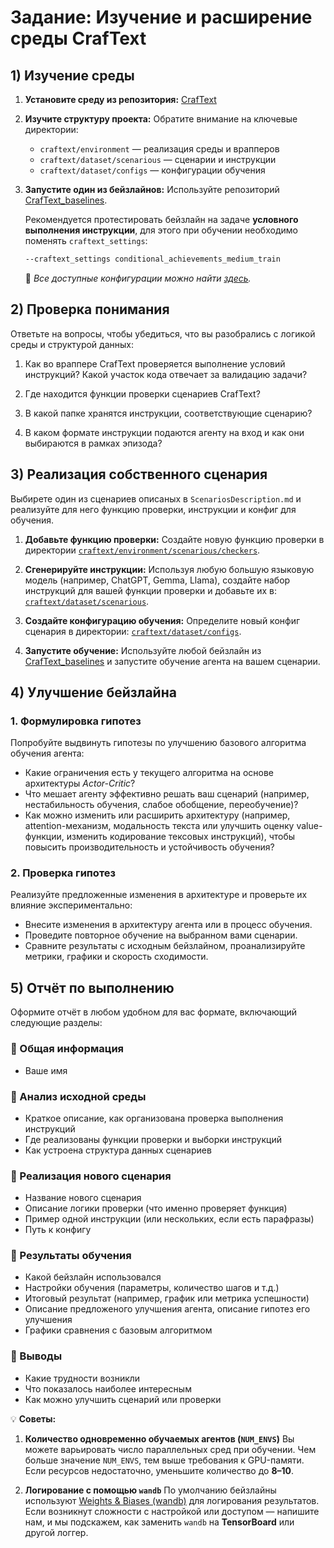 
#  Задание: Изучение и расширение среды **CrafText**

## 1) Изучение среды

1. **Установите среду из репозитория:**
   [CrafText](https://github.com/AIRI-Institute/CrafText)

2. **Изучите структуру проекта:**
   Обратите внимание на ключевые директории:

   * `craftext/environment` — реализация среды и врапперов
   * `craftext/dataset/scenarious` — сценарии и инструкции
   * `craftext/dataset/configs` — конфигурации обучения

3. **Запустите один из бейзлайнов:**
   Используйте репозиторий [CrafText_baselines](https://github.com/AIRI-Institute/CrafText_baselines).

   Рекомендуется протестировать бейзлайн на задаче **условного выполнения инструкции**, для этого при обучении необходимо поменять `craftext_settings`: 

   ```bash
   --craftext_settings conditional_achievements_medium_train
   ```

   📘 *Все доступные конфигурации можно найти [здесь](https://github.com/AIRI-Institute/CrafText/tree/main/craftext/dataset/configs).*



## 2) Проверка понимания

Ответьте на вопросы, чтобы убедиться, что вы разобрались с логикой среды и структурой данных:

1. Как во враппере CrafText проверяется выполнение условий инструкций?
   Какой участок кода отвечает за валидацию задачи?

2. Где находится функции проверки сценариев CrafText?

3. В какой папке хранятся инструкции, соответствующие сценарию?

4. В каком формате инструкции подаются агенту на вход и как они выбираются в рамках эпизода?


## 3) Реализация собственного сценария

Выбирете один из сценариев описаных в `ScenariosDescription.md` и реализуйте для него функцию проверки, инструкции и конфиг для обучения.

1. **Добавьте функцию проверки:**
   Создайте новую функцию проверки в директории 
   [`craftext/environment/scenarious/checkers`](https://github.com/AIRI-Institute/CrafText/tree/main/craftext/environment/scenarious/checkers).

2. **Сгенерируйте инструкции:**
   Используя любую большую языковую модель (например, ChatGPT, Gemma, Llama),
   создайте набор инструкций для вашей функции проверки и добавьте их в:
   [`craftext/dataset/scenarious`](https://github.com/AIRI-Institute/CrafText/tree/main/craftext/dataset/scenarious).

3. **Создайте конфигурацию обучения:**
   Определите новый конфиг сценария в директории:
   [`craftext/dataset/configs`](https://github.com/AIRI-Institute/CrafText/tree/main/craftext/dataset/configs).

4. **Запустите обучение:**
   Используйте любой бейзлайн из [CrafText_baselines](https://github.com/AIRI-Institute/CrafText_baselines)
   и запустите обучение агента на вашем сценарии.

## 4) Улучшение бейзлайна

### 1. Формулировка гипотез

Попробуйте выдвинуть гипотезы по улучшению базового алгоритма обучения агента:

* Какие ограничения есть у текущего алгоритма на основе архитектуры *Actor-Critic*?
* Что мешает агенту эффективно решать ваш сценарий (например, нестабильность обучения, слабое обобщение, переобучение)?
* Как можно изменить или расширить архитектуру (например, attention-механизм, модальность текста или улучшить оценку value-функции, изменить кодирование тексовых инструкций), чтобы повысить производительность и устойчивость обучения?

### 2. Проверка гипотез

Реализуйте предложенные изменения в архитектуре и проверьте их влияние экспериментально:

* Внесите изменения в архитектуру агента или в процесс обучения.
* Проведите повторное обучение на выбранном вами сценарии.
* Сравните результаты с исходным бейзлайном, проанализируйте метрики, графики и скорость сходимости.


## 5) Отчёт по выполнению

Оформите отчёт в любом удобном для вас формате, включающий следующие разделы:

### 🔹 Общая информация

* Ваше имя

### 🔹 Анализ исходной среды

* Краткое описание, как организована проверка выполнения инструкций
* Где реализованы функции проверки и выборки инструкций
* Как устроена структура данных сценариев

### 🔹 Реализация нового сценария

* Название нового сценария
* Описание логики проверки (что именно проверяет функция)
* Пример одной инструкции (или нескольких, если есть парафразы)
* Путь к конфигу

### 🔹 Результаты обучения

* Какой бейзлайн использовался
* Настройки обучения (параметры, количество шагов и т.д.)
* Итоговый результат (например, график или метрика успешности)
* Описание предложеного улучшения агента, описание гипотез его улучшения
* Графики сравнения с базовым алгоритмом

### 🔹 Выводы

* Какие трудности возникли
* Что показалось наиболее интересным
* Как можно улучшить сценарий или проверки



💡 **Советы:**

1. **Количество одновременно обучаемых агентов (`NUM_ENVS`)**
   Вы можете варьировать число параллельных сред при обучении.
   Чем больше значение `NUM_ENVS`, тем выше требования к GPU-памяти.
   Если ресурсов недостаточно, уменьшите количество до **8–10**.

2. **Логирование с помощью `wandb`**
   По умолчанию бейзлайны используют [Weights & Biases (wandb)](https://wandb.ai) для логирования результатов.
   Если возникнут сложности с настройкой или доступом — напишите нам,
   и мы подскажем, как заменить `wandb` на **TensorBoard** или другой логгер.

